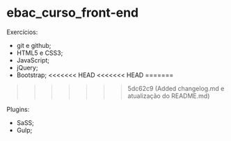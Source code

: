 # ebac_curso_front-end
Exercícios:
- git e github;
- HTML5 e CSS3;
- JavaScript;
- jQuery;
- Bootstrap;
<<<<<<< HEAD
<<<<<<< HEAD
=======
>>>>>>> 5dc62c9 (Added changelog.md e atualização do README.md)

Plugins:
- SaSS;
- Gulp;
